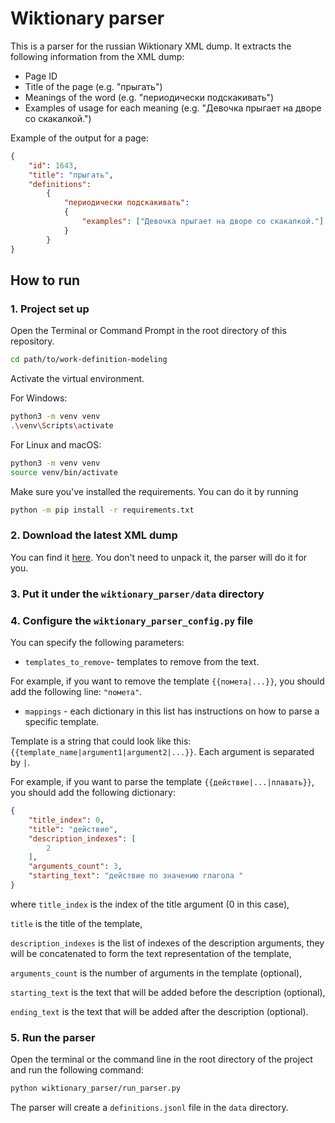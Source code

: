 # Wiktionary parser

This is a parser for the russian Wiktionary XML dump.
It extracts the following information from the XML dump:

* Page ID
* Title of the page (e.g. "прыгать")
* Meanings of the word (e.g. "периодически подскакивать")
* Examples of usage for each meaning (e.g. "Девочка прыгает на дворе со скакалкой.")

Example of the output for a page:

```json lines
{
    "id": 1643, 
    "title": "прыгать",
    "definitions": 
        {
            "периодически подскакивать": 
            {
                "examples": ["Девочка прыгает на дворе со скакалкой."]
            }
        }
}
```

## How to run

### 1. Project set up

Open the Terminal or Command Prompt in the root directory of this repository.

```bash
cd path/to/work-definition-modeling
```

Activate the virtual environment.

For Windows:

```bash
python3 -m venv venv
.\venv\Scripts\activate
```

For Linux and macOS:

```bash
python3 -m venv venv
source venv/bin/activate
```

Make sure you've installed the requirements.
You can do it by running

```bash
python -m pip install -r requirements.txt
```

### 2. Download the latest XML dump

You can find it
[here](https://dumps.wikimedia.org/ruwiktionary/latest/ruwiktionary-latest-pages-articles.xml.bz2).
You don't need to unpack it, the parser will do it for you.

### 3. Put it under the `wiktionary_parser/data` directory

### 4. Configure the `wiktionary_parser_config.py` file

You can specify the following parameters:

* `templates_to_remove`- templates to remove from the text.

For example, if you want to remove the template `{{помета|...}}`,
you should add the following line: `"помета"`.

* `mappings` - each dictionary in this list has instructions on how to parse a specific template.

Template is a string that could look like this: `{{template_name|argument1|argument2|...}}`.
Each argument is separated by `|`.

For example, if you want to parse the template `{{действие|...|плавать}}`,
you should add the following dictionary:

```json lines
{
    "title_index": 0,
    "title": "действие",
    "description_indexes": [
        2
    ],
    "arguments_count": 3,
    "starting_text": "действие по значению глагола "
}
```

where `title_index` is the index of the title argument (0 in this case),

`title` is the title of the template,

`description_indexes` is the list of indexes of the description arguments,
they will be concatenated to form the text representation of the template,

`arguments_count` is the number of arguments in the template (optional),

`starting_text` is the text that will be added before the description (optional),

`ending_text` is the text that will be added after the description (optional).

### 5. Run the parser

Open the terminal or the command line in the root directory of the project
and run the following command:

```bash
python wiktionary_parser/run_parser.py
```

The parser will create a `definitions.jsonl` file in the `data` directory.
